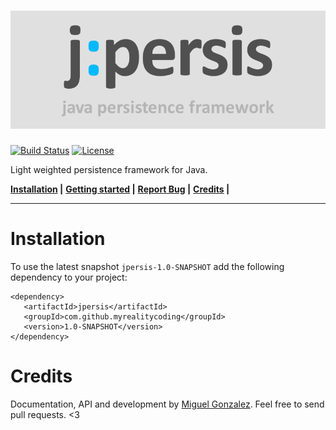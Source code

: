 ![jpersis](logo.png)
=======

[![Build Status](https://travis-ci.org/MyRealityCoding/jpersis.svg?branch=master)](https://travis-ci.org/MyRealityCoding/jpersis) [![License](https://img.shields.io/badge/license-Apache%202.0-blue.svg)](https://github.com/MyRealityCoding/jpersis/blob/master/LICENSE)

Light weighted persistence framework for Java.

**[Installation](#installation) |**
**[Getting started](http://myrealitycoding.github.io/jpersis) |**
**[Report Bug](https://github.com/MyRealityCoding/jpersis/issues/new) |**
**[Credits](#credits) |**

---

Installation
===
To use the latest snapshot ```jpersis-1.0-SNAPSHOT``` add the following dependency to your project:
```maven
<dependency>
   <artifactId>jpersis</artifactId>
   <groupId>com.github.myrealitycoding</groupId>
   <version>1.0-SNAPSHOT</version>
</dependency>
```

Credits
===
Documentation, API and development by [Miguel Gonzalez](http://my-reality.de). Feel free to send pull requests. <3
